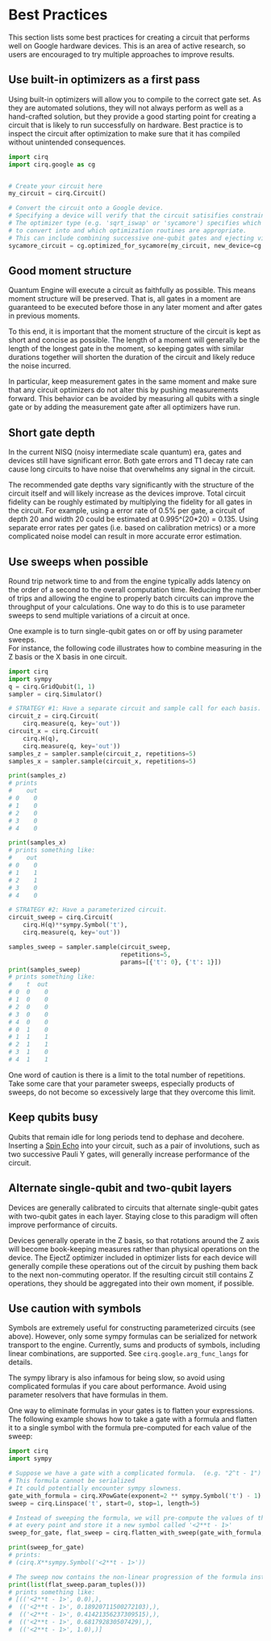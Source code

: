 # Best Practices

This section lists some best practices for creating a circuit that performs well
on Google hardware devices. This is an area of active research, so users are
encouraged to try multiple approaches to improve results.

## Use built-in optimizers as a first pass

Using built-in optimizers will allow you to compile to the correct gate set. As they are
automated solutions, they will not always perform as well as a hand-crafted solution, but
they provide a good starting point for creating a circuit that is likely to run successfully
on hardware. Best practice is to inspect the circuit after optimization to make sure
that it has compiled without unintended consequences.

```python
import cirq
import cirq.google as cg


# Create your circuit here
my_circuit = cirq.Circuit()

# Convert the circuit onto a Google device.
# Specifying a device will verify that the circuit satisifies constraints of the device
# The optimizer type (e.g. 'sqrt_iswap' or 'sycamore') specifies which gate set
# to convert into and which optimization routines are appropriate.
# This can include combining successive one-qubit gates and ejecting virtual Z gates. 
sycamore_circuit = cg.optimized_for_sycamore(my_circuit, new_device=cg.Sycamore, optimizer_type='sqrt_iswap')
```

## Good moment structure

Quantum Engine will execute a circuit as faithfully as possible.
This means moment structure will be preserved. That is, all gates in a moment are
guaranteed to be executed before those in any later moment and after gates in
previous moments. 

To this end, it is important that the moment structure of the circuit is kept as
short and concise as possible. The length of a moment will generally be the length
of the longest gate in the moment, so keeping gates with similar durations together
will shorten the duration of the circuit and likely reduce the noise incurred.

In particular, keep measurement gates in the same moment and make sure that any
circuit optimizers do not alter this by pushing measurements forward. This
behavior can be avoided by measuring all qubits with a single gate or by adding
the measurement gate after all optimizers have run.

## Short gate depth

In the current NISQ (noisy intermediate scale quantum) era, gates and devices still
have significant error. Both gate errors and T1 decay rate can cause long circuits
to have noise that overwhelms any signal in the circuit. 

The recommended gate depths vary significantly with the structure of the circuit itself
and will likely increase as the devices improve. Total circuit fidelity can be roughly
estimated by multiplying the fidelity for all gates in the circuit. For example,
using a error rate of 0.5% per gate, a circuit of depth 20 and width 20 could be estimated
at 0.995^(20*20) = 0.135. Using separate error rates per gates (i.e. based on calibration
metrics) or a more complicated noise model can result in more accurate error estimation.

## Use sweeps when possible

Round trip network time to and from the engine typically adds latency on the order of a second
to the overall computation time.  Reducing the number of trips and allowing the engine to
properly batch circuits can improve the throughput of your calculations.  One way to do this
is to use parameter sweeps to send multiple variations of a circuit at once.

One example is to turn single-qubit gates on or off by using parameter sweeps.  
For instance, the following code illustrates how to combine measuring in the
Z basis or the X basis in one circuit.

```python
import cirq
import sympy
q = cirq.GridQubit(1, 1)
sampler = cirq.Simulator()

# STRATEGY #1: Have a separate circuit and sample call for each basis.
circuit_z = cirq.Circuit(
    cirq.measure(q, key='out'))
circuit_x = cirq.Circuit(
    cirq.H(q),
    cirq.measure(q, key='out'))
samples_z = sampler.sample(circuit_z, repetitions=5)
samples_x = sampler.sample(circuit_x, repetitions=5)

print(samples_z)
# prints
#    out
# 0    0
# 1    0
# 2    0
# 3    0
# 4    0

print(samples_x)
# prints something like:
#    out
# 0    0
# 1    1
# 2    1
# 3    0
# 4    0

# STRATEGY #2: Have a parameterized circuit.
circuit_sweep = cirq.Circuit(
    cirq.H(q)**sympy.Symbol('t'),
    cirq.measure(q, key='out'))

samples_sweep = sampler.sample(circuit_sweep,
                               repetitions=5,
                               params=[{'t': 0}, {'t': 1}])
print(samples_sweep)
# prints something like:
#    t  out
# 0  0    0
# 1  0    0
# 2  0    0
# 3  0    0
# 4  0    0
# 0  1    0
# 1  1    1
# 2  1    1
# 3  1    0
# 4  1    1
```

One word of caution is there is a limit to the total number of repetitions.  Take some care
that your parameter sweeps, especially products of sweeps, do not become so excessively large
that they overcome this limit.


## Keep qubits busy
 
Qubits that remain idle for long periods tend to dephase and decohere. Inserting a
[Spin Echo](https://en.wikipedia.org/wiki/Spin_echo) into your circuit, such as a pair
of involutions, such as two successive Pauli Y gates, will generally increase
performance of the circuit.

## Alternate single-qubit and two-qubit layers

Devices are generally calibrated to circuits that alternate single-qubit gates with
two-qubit gates in each layer. Staying close to this paradigm will often improve
performance of circuits.

Devices generally operate in the Z basis, so that rotations around the Z axis will become
book-keeping measures rather than physical operations on the device. The EjectZ optimizer
included in optimizer lists for each device will generally compile these operations out
of the circuit by pushing them back to the next non-commuting operator. If the resulting
circuit still contains Z operations, they should be aggregated into their own moment,
if possible.

## Use caution with symbols

Symbols are extremely useful for constructing parameterized circuits (see above).  However,
only some sympy formulas can be serialized for network transport to the engine.
Currently, sums and products of symbols, including linear combinations, are supported.
See `cirq.google.arg_func_langs` for details.

The sympy library is also infamous for being slow, so avoid using complicated formulas if you
care about performance.  Avoid using parameter resolvers that have formulas in them. 

One way to eliminate formulas in your gates is to flatten your expressions.
The following example shows how to take a gate with a formula and flatten it
to a single symbol with the formula pre-computed for each value of the sweep:

```python
import cirq
import sympy

# Suppose we have a gate with a complicated formula.  (e.g. "2^t - 1")
# This formula cannot be serialized
# It could potentially encounter sympy slowness.
gate_with_formula = cirq.XPowGate(exponent=2 ** sympy.Symbol('t') - 1)
sweep = cirq.Linspace('t', start=0, stop=1, length=5)

# Instead of sweeping the formula, we will pre-compute the values of the formula
# at every point and store it a new symbol called '<2**t - 1>'
sweep_for_gate, flat_sweep = cirq.flatten_with_sweep(gate_with_formula, sweep)

print(sweep_for_gate)
# prints:
# (cirq.X**sympy.Symbol('<2**t - 1>'))

# The sweep now contains the non-linear progression of the formula instead:
print(list(flat_sweep.param_tuples()))
# prints something like:
# [(('<2**t - 1>', 0.0),),
#  (('<2**t - 1>', 0.18920711500272103),),
#  (('<2**t - 1>', 0.41421356237309515),),
#  (('<2**t - 1>', 0.681792830507429),),
#  (('<2**t - 1>', 1.0),)]
```